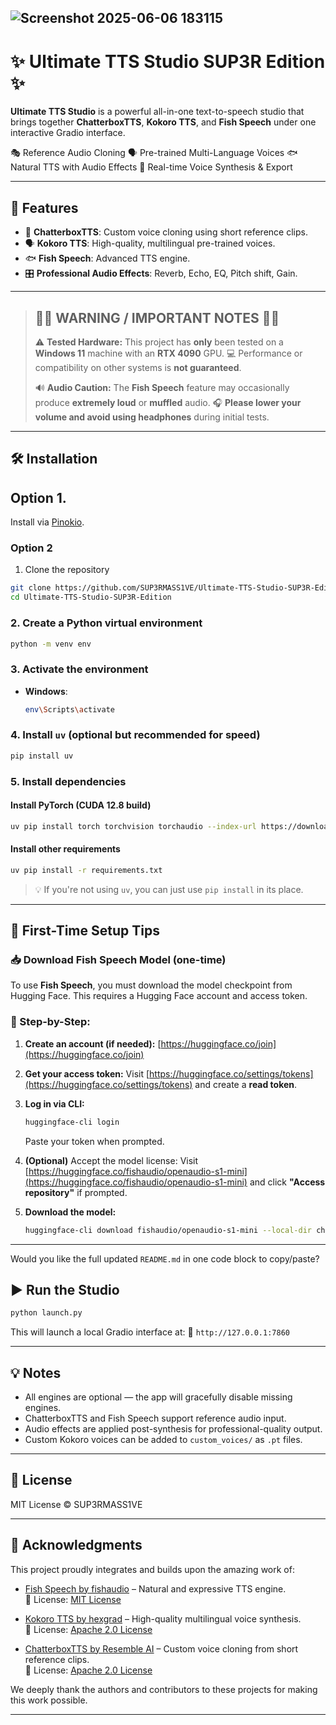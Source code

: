 
![Screenshot 2025-06-06 183115](https://github.com/user-attachments/assets/dc1fc2f8-4d28-48ea-9678-e4b7b8899681)
---

# ✨ Ultimate TTS Studio SUP3R Edition ✨

**Ultimate TTS Studio** is a powerful all-in-one text-to-speech studio that brings together **ChatterboxTTS**, **Kokoro TTS**, and **Fish Speech** under one interactive Gradio interface.

🎭 Reference Audio Cloning
🗣️ Pre-trained Multi-Language Voices
🐟 Natural TTS with Audio Effects
🎵 Real-time Voice Synthesis & Export

---

## 🚀 Features

* 🎤 **ChatterboxTTS**: Custom voice cloning using short reference clips.
* 🗣️ **Kokoro TTS**: High-quality, multilingual pre-trained voices.
* 🐟 **Fish Speech**: Advanced TTS engine.
* 🎛️ **Professional Audio Effects**: Reverb, Echo, EQ, Pitch shift, Gain.

---

> ## 🚨🚨 **WARNING / IMPORTANT NOTES** 🚨🚨
>
> ⚠️ **Tested Hardware:** This project has **only** been tested on a **Windows 11** machine with an **RTX 4090** GPU.
> 💻 Performance or compatibility on other systems is **not guaranteed**.
>
> 🔊 **Audio Caution:** The **Fish Speech** feature may occasionally produce **extremely loud** or **muffled** audio.
> 🎧 **Please lower your volume and avoid using headphones** during initial tests.

---
## 🛠️ Installation

## Option 1. 
Install via [Pinokio](https://pinokio-home.netlify.app/item?uri=https://github.com/SUP3RMASS1VE/Ultimate-TTS-Studio-SUP3R-Edition-Pinokio).

### Option 2
1. Clone the repository

```bash
git clone https://github.com/SUP3RMASS1VE/Ultimate-TTS-Studio-SUP3R-Edition.git
cd Ultimate-TTS-Studio-SUP3R-Edition
```

### 2. Create a Python virtual environment

```bash
python -m venv env
```

### 3. Activate the environment

* **Windows**:

  ```bash
  env\Scripts\activate
  ```

### 4. Install `uv` (optional but recommended for speed)

```bash
pip install uv
```

### 5. Install dependencies

#### Install PyTorch (CUDA 12.8 build)

```bash
uv pip install torch torchvision torchaudio --index-url https://download.pytorch.org/whl/cu128
```

#### Install other requirements

```bash
uv pip install -r requirements.txt
```

> 💡 If you're not using `uv`, you can just use `pip install` in its place.

---

## 🧠 First-Time Setup Tips

### 📥 Download Fish Speech Model (one-time)

To use **Fish Speech**, you must download the model checkpoint from Hugging Face. This requires a Hugging Face account and access token.

### 🔐 Step-by-Step:

1. **Create an account (if needed):**
   [https://huggingface.co/join](https://huggingface.co/join)

2. **Get your access token:**
   Visit [https://huggingface.co/settings/tokens](https://huggingface.co/settings/tokens) and create a **read token**.

3. **Log in via CLI:**

   ```bash
   huggingface-cli login
   ```

   Paste your token when prompted.

4. **(Optional)** Accept the model license:
   Visit [https://huggingface.co/fishaudio/openaudio-s1-mini](https://huggingface.co/fishaudio/openaudio-s1-mini) and click **"Access repository"** if prompted.

5. **Download the model:**

   ```bash
   huggingface-cli download fishaudio/openaudio-s1-mini --local-dir checkpoints/openaudio-s1-mini
   ```

---

Would you like the full updated `README.md` in one code block to copy/paste?


## ▶️ Run the Studio

```bash
python launch.py
```

This will launch a local Gradio interface at:
📍 `http://127.0.0.1:7860`

---

## 💡 Notes

* All engines are optional — the app will gracefully disable missing engines.
* ChatterboxTTS and Fish Speech support reference audio input.
* Audio effects are applied post-synthesis for professional-quality output.
* Custom Kokoro voices can be added to `custom_voices/` as `.pt` files.

---

## 📜 License

MIT License © SUP3RMASS1VE

---

## 🙏 Acknowledgments

This project proudly integrates and builds upon the amazing work of:

- [Fish Speech by fishaudio](https://github.com/fishaudio/fish-speech) – Natural and expressive TTS engine.  
  📜 License: [MIT License](https://github.com/fishaudio/fish-speech/blob/main/LICENSE)

- [Kokoro TTS by hexgrad](https://github.com/hexgrad/kokoro) – High-quality multilingual voice synthesis.  
  📜 License: [Apache 2.0 License](https://github.com/hexgrad/kokoro/blob/main/LICENSE)

- [ChatterboxTTS by Resemble AI](https://github.com/resemble-ai/chatterbox) – Custom voice cloning from short reference clips.  
  📜 License: [Apache 2.0 License](https://github.com/resemble-ai/chatterbox/blob/main/LICENSE)

We deeply thank the authors and contributors to these projects for making this work possible.

---

